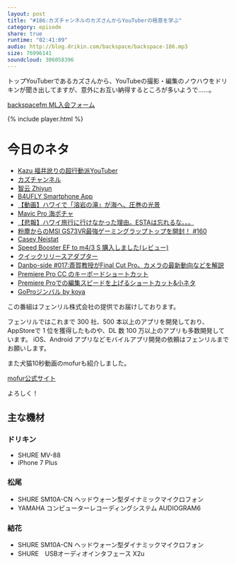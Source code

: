 ```yaml
---
layout: post
title: "#186:カズチャンネルのカズさんからYouTuberの極意を学ぶ"
category: episode
share: true
runtime: "02:41:09"
audio: http://blog.drikin.com/backspace/backspace-186.mp3
size: 76996141
soundcloud: 306058396
---
```


トップYouTuberであるカズさんから、YouTubeの撮影・編集のノウハウをドリキンが聞き出してますが、意外にお互い納得するところが多いようで……。

[backspacefm ML入会フォーム](http://backspace.us11.list-manage.com/subscribe?u=09c933bd3997c1d16dbed156a&id=84b6529b91)

{% include player.html %}

# 今日のネタ

* [Kazu 福井訛りの超行動派YouTuber](http://www.uuum.jp/creator/kazu)
* [カズチャンネル](https://www.youtube.com/channel/UCVPz_nauEJpqPxxvYiOpCHQ)
* [智云 Zhiyun](http://www.zhiyun-tech.com/index.php?m=content&c=index&a=lists&catid=54)
* [B4UFLY Smartphone App](https://www.faa.gov/uas/where_to_fly/b4ufly/)
* [【動画】ハワイで「溶岩の滝」が海へ、圧巻の光景](http://natgeo.nikkeibp.co.jp/atcl/news/17/020200038/)
* [Mavic Pro 海ポチャ](https://www.youtube.com/watch?v=Un1U2rJpeWw)
* [【悲報】ハワイ旅行に行けなかった理由。ESTAは忘れるな。。。](https://www.youtube.com/watch?v=yKebsHaRGnQ)
* [粉塵からのMSI GS73VR最強ゲーミングラップトップを開封！ #160](https://www.youtube.com/watch?v=RpcRgt2Azjs&t=2s)
* [Casey Neistat](https://www.youtube.com/user/caseyneistat)
* [Speed Booster EF to m4/3 S 購入しました(レビュー)](http://freesoft.tvbok.com/degi-camera/mount_adapter/review_speedbooster_ef_to_m43_bm2.html)
* [クイックリリースアダプター](https://www.manfrotto.jp/quick-release-adapter-with-sliding-plate-577)
* [Danbo-side #017:斎賀教授がFinal Cut Pro、カメラの最新動向などを解説](https://t.co/qjA2I17iwJ)
* [Premiere Pro CC のキーボードショートカット](https://helpx.adobe.com/jp/premiere-pro/using/default-keyboard-shortcuts-cc.html)
* [Premiere Proでの編集スピードを上げるショートカット&小ネタ](https://www.youtube.com/watch?v=jS_d0xpoH6E)
* [GoProジンバル by koya](https://soundcloud.com/koya/gopro)


この番組はフェンリル株式会社の提供でお届けしております。

フェンリルではこれまで 300 社、500 本以上のアプリを開発しており、AppStoreで 1 位を獲得したものや、DL 数 100 万以上のアプリも多数開発しています。
iOS、Android アプリなどモバイルアプリ開発の依頼はフェンリルまでお願いします。

また犬猫10秒動画のmofurも紹介しました。

[mofur公式サイト](https://mofur.tv/)

よろしく！


## 主な機材

### ドリキン

* SHURE MV-88
* iPhone 7 Plus

### 松尾

* SHURE  SM10A-CN ヘッドウォーン型ダイナミックマイクロフォン
* YAMAHA コンピューターレコーディングシステム AUDIOGRAM6

### 結花

* SHURE  SM10A-CN ヘッドウォーン型ダイナミックマイクロフォン
* SHURE　USBオーディオインタフェース X2u
